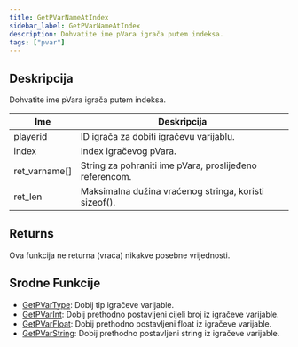 ```yaml
---
title: GetPVarNameAtIndex
sidebar_label: GetPVarNameAtIndex
description: Dohvatite ime pVara igrača putem indeksa.
tags: ["pvar"]
---
```


## Deskripcija

Dohvatite ime pVara igrača putem indeksa.

| Ime           | Deskripcija                                             |
| ------------- | ------------------------------------------------------- |
| playerid      | ID igrača za dobiti igračevu varijablu.                 |
| index         | Index igračevog pVara.                                  |
| ret_varname[] | String za pohraniti ime pVara, proslijeđeno referencom. |
| ret_len       | Maksimalna dužina vraćenog stringa, koristi sizeof().   |

## Returns

Ova funkcija ne returna (vraća) nikakve posebne vrijednosti.

## Srodne Funkcije

- [GetPVarType](GetPVarType): Dobij tip igračeve varijable.
- [GetPVarInt](GetPVarInt): Dobij prethodno postavljeni cijeli broj iz igračeve varijable.
- [GetPVarFloat](GetPVarFloat): Dobij prethodno postavljeni float iz igračeve varijable.
- [GetPVarString](GetPVarString): Dobij prethodno postavljeni string iz igračeve varijable.
